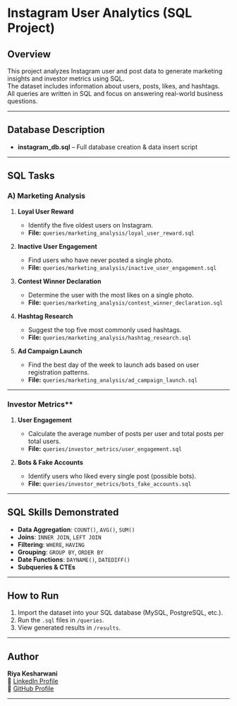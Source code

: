 #  Instagram User Analytics (SQL Project)

##  Overview
This project analyzes Instagram user and post data to generate marketing insights and investor metrics using SQL.  
The dataset includes information about users, posts, likes, and hashtags.  
All queries are written in SQL and focus on answering real-world business questions.

---

##  Database Description
- **instagram_db.sql** – Full database creation & data insert script
---

##  SQL Tasks

### **A) Marketing Analysis**
1. **Loyal User Reward**  
   - Identify the five oldest users on Instagram.  
   - **File:** `queries/marketing_analysis/loyal_user_reward.sql`

2. **Inactive User Engagement**  
   - Find users who have never posted a single photo.  
   - **File:** `queries/marketing_analysis/inactive_user_engagement.sql`

3. **Contest Winner Declaration**  
   - Determine the user with the most likes on a single photo.  
   - **File:** `queries/marketing_analysis/contest_winner_declaration.sql`

4. **Hashtag Research**  
   - Suggest the top five most commonly used hashtags.  
   - **File:** `queries/marketing_analysis/hashtag_research.sql`

5. **Ad Campaign Launch**  
   - Find the best day of the week to launch ads based on user registration patterns.  
   - **File:** `queries/marketing_analysis/ad_campaign_launch.sql`

---

### Investor Metrics**
1. **User Engagement**  
   - Calculate the average number of posts per user and total posts per total users.  
   - **File:** `queries/investor_metrics/user_engagement.sql`

2. **Bots & Fake Accounts**  
   - Identify users who liked every single post (possible bots).  
   - **File:** `queries/investor_metrics/bots_fake_accounts.sql`

---

##  SQL Skills Demonstrated
- **Data Aggregation**: `COUNT()`, `AVG()`, `SUM()`  
- **Joins**: `INNER JOIN`, `LEFT JOIN`  
- **Filtering**: `WHERE`, `HAVING`  
- **Grouping**: `GROUP BY`, `ORDER BY`  
- **Date Functions**: `DAYNAME()`, `DATEDIFF()`  
- **Subqueries & CTEs**

---

##  How to Run
1. Import the dataset into your SQL database (MySQL, PostgreSQL, etc.).
2. Run the `.sql` files in `/queries`.
3. View generated results in `/results`.

---

##  Author
**Riya Kesharwani**  
📎 [LinkedIn Profile](https://www.linkedin.com/in/riyakesharwani/)  
📎 [GitHub Profile](https://github.com/riya102002)

---

